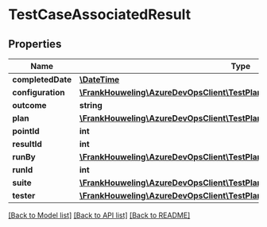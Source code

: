 # TestCaseAssociatedResult

## Properties
Name | Type | Description | Notes
------------ | ------------- | ------------- | -------------
**completedDate** | [**\DateTime**](\DateTime.md) |  | [optional] 
**configuration** | [**\FrankHouweling\AzureDevOpsClient\TestPlan\Model\TestConfigurationReference**](TestConfigurationReference.md) |  | [optional] 
**outcome** | **string** |  | [optional] 
**plan** | [**\FrankHouweling\AzureDevOpsClient\TestPlan\Model\TestPlanReference**](TestPlanReference.md) |  | [optional] 
**pointId** | **int** |  | [optional] 
**resultId** | **int** |  | [optional] 
**runBy** | [**\FrankHouweling\AzureDevOpsClient\TestPlan\Model\IdentityRef**](IdentityRef.md) |  | [optional] 
**runId** | **int** |  | [optional] 
**suite** | [**\FrankHouweling\AzureDevOpsClient\TestPlan\Model\TestSuiteReference**](TestSuiteReference.md) |  | [optional] 
**tester** | [**\FrankHouweling\AzureDevOpsClient\TestPlan\Model\IdentityRef**](IdentityRef.md) |  | [optional] 

[[Back to Model list]](../README.md#documentation-for-models) [[Back to API list]](../README.md#documentation-for-api-endpoints) [[Back to README]](../README.md)


